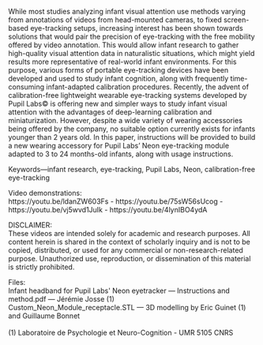 While most studies analyzing infant visual attention use methods varying from annotations of videos from head-mounted cameras, to fixed screen-based eye-tracking setups, increasing interest has been shown towards solutions that would pair the precision of eye-tracking with the free mobility offered by video annotation. This would allow infant research to gather high-quality visual attention data in naturalistic situations, which might yield results more representative of real-world infant environments. For this purpose, various forms of portable eye-tracking devices have been developed and used to study infant cognition, along with frequently time-consuming infant-adapted calibration procedures. Recently, the advent of calibration-free lightweight wearable eye-tracking systems developed by Pupil Labs© is offering new and simpler ways to study infant visual attention with the advantages of deep-learning calibration and miniaturization. However, despite a wide variety of wearing accessories being offered by the company, no suitable option currently exists for infants younger than 2 years old. In this paper, instructions will be provided to build a new wearing accessory for Pupil Labs’ Neon eye-tracking module adapted to 3 to 24 months-old infants, along with usage instructions.

Keywords—infant research, eye-tracking, Pupil Labs, Neon, calibration-free eye-tracking

<p>Video demonstrations:<br>
https://youtu.be/ldanZW603Fs - https://youtu.be/75sW56sUcog - https://youtu.be/vj5wvd1JuIk - https://youtu.be/4lynIBO4ydA</p>
<p>DISCLAIMER:<br>
These videos are intended solely for academic and research purposes. All content herein is shared in the context of scholarly inquiry and is not to be copied, distributed, or used for any commercial or non-research-related purpose. Unauthorized use, reproduction, or dissemination of this material is strictly prohibited.</p>

<p>Files:<br>
Infant headband for Pupil Labs' Neon eyetracker — Instructions and method.pdf — Jérémie Josse (1)<br>
Custom_Neon_Module_receptacle.STL — 3D modelling by Eric Guinet (1) and Guillaume Bonnet<br>
<br>
(1) Laboratoire de Psychologie et Neuro-Cognition - UMR 5105 CNRS</p>
